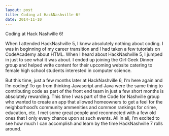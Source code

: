 ```yaml
---
layout: post
title: Coding at HackNashville 6!
date: 2014-11-10
---
```

Coding at Hack Nashville 6!

When I attended HackNashville 5, I knew absolutely nothing about coding. I was in beginning of my career transition and I had taken a few tutorials on CodeAcademy about HTML. When I heard about HackNashville 5, I jumped in just to see what it was about. I ended up joining the Girl Geek Dinner group and helped write content for their upcoming website catering to female high school students interested in computer science.

But this time, just a few months later at HackNashville 6, I’m here again and I’m coding! To go from thinking Javascript and Java were the same thing to contributing code as part of the front end team in just a few short months is absolutely rewarding. This time I was part of the Code for Nashville group who wanted to create an app that allowed homeowners to get a feel for the neighborhood’s community ammenities and common rankings for crime, education, etc. I met some great people and reconnected with a few old ones that I only every chance upon at such events. All in all, I’m excited to see how much I can accomplish and learn by the time HackNashville 7 rolls around.

